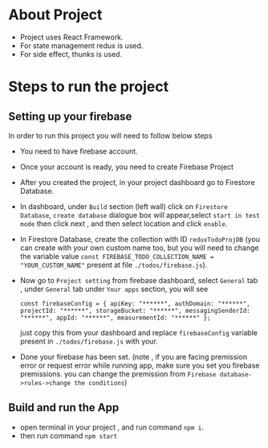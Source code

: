 # About Project

-   Project uses React Framework.
-   For state management redux is used.
-   For side effect, thunks is used.

# Steps to run the project

## Setting up your firebase

In order to run this project you will need to follow below steps

-   You need to have firebase account.
-   Once your account is ready, you need to create Firebase Project
-   After you created the project, in your project dashboard go to Firestore Database.

-   In dashboard, under `Build` section (left wall) click on `Firestore Database`, `create database`
    dialogue box will appear,select `start in test mode` then click next , and then select location
    and click `enable`.
-   In Firestore Database, create the collection with ID `reduxTodoProjDB` (you can create with your
    own custom name too, but you will need to change the variable value
    `const FIREBASE_TODO_COLLECTION_NAME = "YOUR_CUSTOM_NAME"` present at file
    `./todos/firebase.js`).
-   Now go to `Project setting` from firebase dashboard, select `General` tab , under `General` tab
    under `Your apps` section, you will see

    `const firebaseConfig = { apiKey: "******", authDomain: "******", projectId: "******", storageBucket: "******", messagingSenderId: "******", appId: "******", measurementId: "******" };`

    just copy this from your dashboard and replace `firebaseConfig` variable present in
    `./todos/firebase.js` with your.

-   Done your firebase has been set. (note , if you are facing premission error or request error
    while running app, make sure you set you firebase premissions. you can change the premission
    from `Firebase database->rules->change the conditions`)

## Build and run the App

-   open terminal in your project , and run command `npm i`.
-   then run command `npm start`
